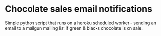 # Chocolate sales email notifications

Simple python script that runs on a heroku scheduled worker - sending an email to a mailgun mailing list if green & blacks chocolate is on sale.
